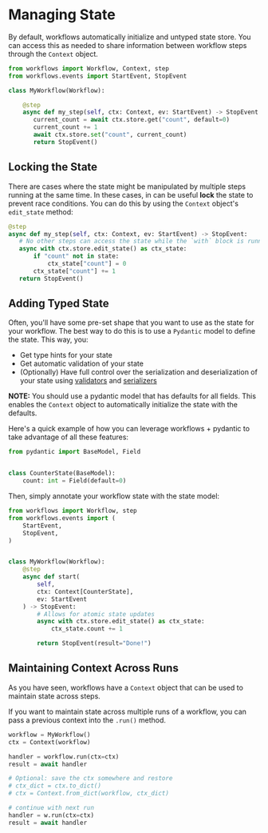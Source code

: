 # Managing State

By default, workflows automatically initialize and untyped state store. You can access this as needed to share information between workflow steps through the `Context` object.

```python
from workflows import Workflow, Context, step
from workflows.events import StartEvent, StopEvent

class MyWorkflow(Workflow):

    @step
    async def my_step(self, ctx: Context, ev: StartEvent) -> StopEvent:
       current_count = await ctx.store.get("count", default=0)
       current_count += 1
       await ctx.store.set("count", current_count)
       return StopEvent()
```

## Locking the State

There are cases where the state might be manipulated by multiple steps running at the same time. In these cases, in can be useful **lock** the state to prevent race conditions. You can do this by using the `Context` object's `edit_state` method:

```python
@step
async def my_step(self, ctx: Context, ev: StartEvent) -> StopEvent:
   # No other steps can access the state while the `with` block is running
   async with ctx.store.edit_state() as ctx_state:
       if "count" not in state:
           ctx_state["count"] = 0
       ctx_state["count"] += 1
   return StopEvent()
```

## Adding Typed State

Often, you'll have some pre-set shape that you want to use as the state for your workflow. The best way to do this is to use a `Pydantic` model to define the state. This way, you:

- Get type hints for your state
- Get automatic validation of your state
- (Optionally) Have full control over the serialization and deserialization of your state using [validators](https://docs.pydantic.dev/latest/concepts/validators/) and [serializers](https://docs.pydantic.dev/latest/concepts/serialization/#custom-serializers)

**NOTE:** You should use a pydantic model that has defaults for all fields. This enables the `Context` object to automatically initialize the state with the defaults.

Here's a quick example of how you can leverage workflows + pydantic to take advantage of all these features:

```python
from pydantic import BaseModel, Field


class CounterState(BaseModel):
    count: int = Field(default=0)
```

Then, simply annotate your workflow state with the state model:

```python
from workflows import Workflow, step
from workflows.events import (
    StartEvent,
    StopEvent,
)


class MyWorkflow(Workflow):
    @step
    async def start(
        self,
        ctx: Context[CounterState],
        ev: StartEvent
    ) -> StopEvent:
        # Allows for atomic state updates
        async with ctx.store.edit_state() as ctx_state:
            ctx_state.count += 1

        return StopEvent(result="Done!")
```

## Maintaining Context Across Runs

As you have seen, workflows have a `Context` object that can be used to maintain state across steps.

If you want to maintain state across multiple runs of a workflow, you can pass a previous context into the `.run()` method.

```python
workflow = MyWorkflow()
ctx = Context(workflow)

handler = workflow.run(ctx=ctx)
result = await handler

# Optional: save the ctx somewhere and restore
# ctx_dict = ctx.to_dict()
# ctx = Context.from_dict(workflow, ctx_dict)

# continue with next run
handler = w.run(ctx=ctx)
result = await handler
```
